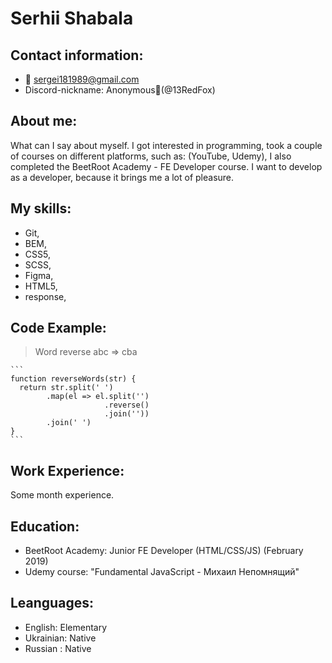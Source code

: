 # Serhii Shabala

## Contact information:

- 💌 sergei181989@gmail.com
- Discord-nickname: Anonymous🦊(@13RedFox)

## About me:

What can I say about myself. I got interested in programming, took a couple of courses on different platforms, such as: (YouTube, Udemy), I also completed the BeetRoot Academy - FE Developer course. I want to develop as a developer, because it brings me a lot of pleasure.

## My skills:

- Git,
- BEM,
- CSS5,
- SCSS,
- Figma,
- HTML5,
- response,

## Code Example:

> Word reverse abc => cba

    ```
    function reverseWords(str) {
      return str.split(' ')
            .map(el => el.split('')
                         .reverse()
                         .join(''))
            .join(' ')
    }
    ```

## Work Experience:

Some month experience.

## Education:

- BeetRoot Academy: Junior FE Developer (HTML/CSS/JS) (February 2019)
- Udemy course: "Fundamental JavaScript - Михаил Непомнящий"

## Leanguages:

- English: Elementary
- Ukrainian: Native
- Russian : Native
